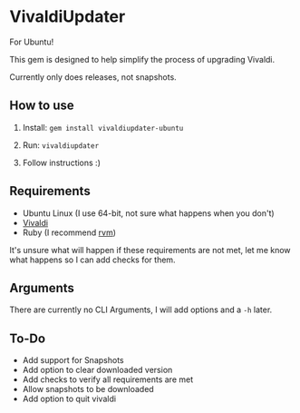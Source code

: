 # VivaldiUpdater

For Ubuntu!

This gem is designed to help simplify the process of upgrading Vivaldi.

Currently only does releases, not snapshots.

## How to use

1) Install: `gem install vivaldiupdater-ubuntu`

2) Run: `vivaldiupdater`

3) Follow instructions :)

## Requirements

* Ubuntu Linux (I use 64-bit, not sure what happens when you don't)
* [Vivaldi](https://vivaldi.com)
* Ruby (I recommend [rvm](https://rvm.io))

It's unsure what will happen if these requirements are not met, let me know what happens so I can add checks for them.

## Arguments

There are currently no CLI Arguments, I will add options and a `-h` later.

## To-Do

* Add support for Snapshots
* Add option to clear downloaded version
* Add checks to verify all requirements are met
* Allow snapshots to be downloaded
* Add option to quit vivaldi
